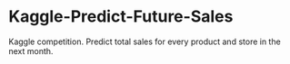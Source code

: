 # Kaggle-Predict-Future-Sales
Kaggle competition. Predict total sales for every product and store in the next month.
